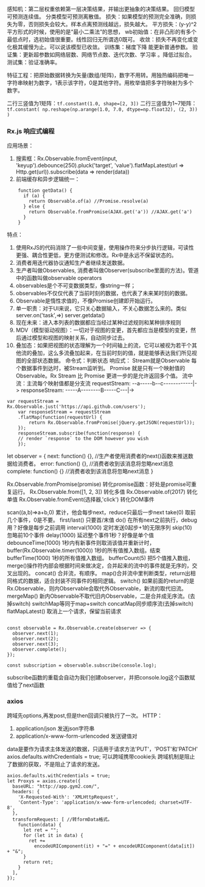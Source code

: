 感知机：第二层权重依赖第一层决策结果，并输出更抽象的决策结果。
回归模型可预测连续值。
分类模型可预测离散值。
损失：如果模型的预测完全准确，则损失为零，否则损失会较大。样本点离预测线越远，损失越大。
平方损失：(y-y)^2 平方形式的时候，使用的是“最小二乘法”的思想，
wb初始值：在非凸形的有多个最低点时，选初始值很重要。线性回归无所谓选0既可。
收敛：损失不再变化或变化极其缓慢为止。可以说该模型已收敛。
训练集：梯度下降 能更新普通参数。
验证集：更新超参数如网络层数、网络节点数、迭代次数、学习率 。降低过拟合。
测试集：验证准确率。

特征工程：把原始数据转换为矢量(数组/矩阵)，数字不用转。用独热编码把唯一字符串映射为数字，1表示该字符，0是其他字符。用枚举值把多字符映射为多个数字。

二行三竖值为1矩阵：`tf.constant(1.0, shape=[2, 3])`
二行三竖值为1~7矩阵：`tf.constant( np.reshape(np.arange(1.0, 7.0, dtype=np.float32), (2, 3)) )`

### Rx.js 响应式编程
应用场景：
  1. 搜索框：Rx.Observable.fromEvent(input, 'keyup').debounce(250).pluck('target', 'value').flatMapLatest(url => Http.get(url)).subscribe(data => render(data))
  2. 前端缓存和异步逻辑统一：
```
    function getData() {
  	  if (a) {
    	return Observable.of(a) //Promise.resolve(a)
  	  } else {
    	return Observable.fromPromise(AJAX.get('a')) //AJAX.get('a')
  	  }
	}
```
特点：
  1. 使用RxJS的代码消除了一些中间变量，使用操作符来分步执行逻辑，可读性更强、耦合性更低，更方便测试和修改。Rx中是永远不保留状态的。
  2. 消费者用迭代器协议通知生产者继续发送数据。
  3. 生产者叫做Observables, 消费者叫做Observer(subscribe里面的方法)。管道中的函数叫做observable operators
  4. observables是个不可变数据类型，像string一样；
  5. observables不仅仅代表了当前时刻的数据，也代表了未来某时刻的数据。
  6. Observable是惰性求值的，不像Promise创建即开始运行。
  7. 单一职责：对于UI来说，它只关心数据输入，不关心数据怎么来的。类似server.on('task',=>) server.getdata()
  8. 现在未来：进入本列表的数据都应当经过某种过滤规则和某种排序规则
  9. MDV（模型驱动视图）：一切对于视图的变更，首先都应当是模型的变更，然后通过模型和视图的映射关系，自动同步过去。
  10. 叠加态：如果把视图的状态理解为一个时间轴上的流，它可以被视为若干个其他流的叠加，这么多流叠加起来，在当前时刻的值，就是能够表达我们所见视图的全部状态数据。
命令式：判断状态
响应式：
Stream就是Observable
每个数据事件到达时，被Stream监听到。
Promise 就是只有一个映射值的 Observable。Rx Stream 比 Promise 更进一步的是允许返回多个值。
流中流：主流每个映射值都是分支流
requestStream:  --a-----b--c------------|->
responseStream: -----A--------B-----C---|->
```
var requestStream = Rx.Observable.just('https://api.github.com/users');
    var responseStream = requestStream
    .flatMap(function(requestUrl) {
        return Rx.Observable.fromPromise(jQuery.getJSON(requestUrl));
    });
    responseStream.subscribe(function(response) {
    // render `response` to the DOM however you wish
    }); 
```

let observer = {
  next: function() {}, //生产者使用消费者的next()函数来推送数据给消费者。
  error: function() {}, //消费者收到该消息将忽略next消息
  complete: function() {} //消费者收到该消息将忽略next消息
}

Rx.Observable.fromPromise(promise) 转化promise函数：好处是promise可重复运行。
Rx.Observable.from([1, 2, 3]) 转化多值
Rx.Observable.of(2017) 转化单值
Rx.Observable.fromEvent(选择器,'click') 转化DOM事件

scan((a,b)=>a+b,0) 累计，他会每步next，reduce只最后一步next
take(0) 取前几个事件，0是不要。
first/last() 只要首/末值
do() 在所有next之前执行，debug用？好像是每步之前调用 
interval(1000) 定时发送0起步+1的无限序列
skip(10) 忽略前10个事件
delay(1000) 延迟整个事件1秒？好像是单个值
debounceTime(1000) 1秒内有新事件则取消该值并重新计时，
buffer(Rx.Observable.timer(1000)) 1秒的所有值推入数组。结束
bufferTime(1000) 1秒的所有值推入数组。
bufferCount(5) 把5个值推入数组，
merge()操作符内部会根据时间来做决定，合并起来的流中的事件就是无序的，交叉出现的。
concat() 合并流，有顺序。
map()合并流中里判断类型，return出相同格式的数据，适合封装不同事件的相同逻辑。
switch() 如果前面的return的是Rx.Observable，则内Observable会取代外Observable，新流的取代旧流。
mergeMap() 新内Observable不取代旧内Observable，二是合并成无序流。(去掉switch)
switchMap等同于map+switch concatMap同步顺序流(去掉switch)
flatMapLatest() 取消上一个请求，保留当前请求
```

const observable = Rx.Observable.create(observer => {
  observer.next(1);
  observer.next(2);
  observer.next(3);
  observer.complete();
});

const subscription = observable.subscribe(console.log);

```
subscribe函数的重载会自动为我们创建observer，并把console.log这个函数赋值给了next函数




### axios
跨域先options,再发post,但是then回调只被执行了一次。
HTTP：
  1. application/json 发送json字符串
  2. application/x-www-form-urlencoded 发送键值对

data是要作为请求主体发送的数据，只适用于请求方法'PUT'，'POST'和'PATCH'
axios.defaults.withCredentials = true; 可以跨域携带cookie头
跨域机制是阻止了数据的获取，不是阻止了请求的发送。
```
axios.defaults.withCredentials = true;
let Proxys = axios.create({
  baseURL: "http://app.gym2.com/",
  headers: {
    'X-Requested-With': 'XMLHttpRequest',
    'Content-Type': 'application/x-www-form-urlencoded; charset=UTF-8',
  },
  transformRequest: [ //转formData格式。
    function(data) {
      let ret = "";
      for (let it in data) {
        ret +=
          encodeURIComponent(it) + "=" + encodeURIComponent(data[it]) + "&";
      }
      return ret;
    }
  ],
});
```